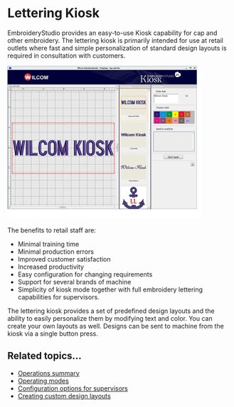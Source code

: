 # Lettering Kiosk

EmbroideryStudio provides an easy-to-use Kiosk capability for cap and other embroidery. The lettering kiosk is primarily intended for use at retail outlets where fast and simple personalization of standard design layouts is required in consultation with customers.

![WilcomKioskMainScreen.png](assets/WilcomKioskMainScreen.png)

The benefits to retail staff are:

- Minimal training time
- Minimal production errors
- Improved customer satisfaction
- Increased productivity
- Easy configuration for changing requirements
- Support for several brands of machine
- Simplicity of kiosk mode together with full embroidery lettering capabilities for supervisors.

The lettering kiosk provides a set of predefined design layouts and the ability to easily personalize them by modifying text and color. You can create your own layouts as well. Designs can be sent to machine from the kiosk via a single button press.

## Related topics...

- [Operations summary](Operations_summary)
- [Operating modes](Operating_modes)
- [Configuration options for supervisors](Configuration_options_for_supervisors)
- [Creating custom design layouts](Creating_custom_design_layouts)
